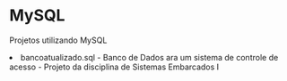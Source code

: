 # MySQL
Projetos utilizando MySQL

<li> bancoatualizado.sql - Banco de Dados ara um sistema de controle de acesso - Projeto da disciplina de Sistemas Embarcados I</li>
